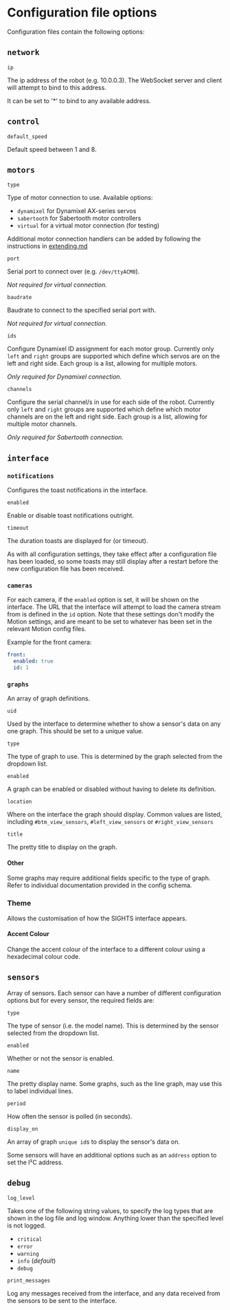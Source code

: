 # Configuration file options

Configuration files contain the following options:

## `network`

`ip`

The ip address of the robot (e.g. 10.0.0.3). The WebSocket server and client will attempt to bind to this address.

It can be set to '*' to bind to any available address.

## `control`

`default_speed`

Default speed between 1 and 8.

## `motors`

`type`

Type of motor connection to use. Available options:

- `dynamixel` for Dynamixel AX-series servos
- `sabertooth` for Sabertooth motor controllers
- `virtual` for a virtual motor connection (for testing)

Additional motor connection handlers can be added by following the instructions in [extending.md](/extending.md?id=adding-new-motors)

`port`

Serial port to connect over (e.g. `/dev/ttyACM0`).

_Not required for virtual connection._

`baudrate`

Baudrate to connect to the specified serial port with.

_Not required for virtual connection._

`ids`

Configure Dynamixel ID assignment for each motor group. Currently only `left` and `right` groups are supported which define which servos are on the left and right side. Each group is a list, allowing for multiple motors.

_Only required for Dynamixel connection._

`channels`

Configure the serial channel/s in use for each side of the robot. Currently only `left` and `right` groups are supported which define which motor channels are on the left and right side. Each group is a list, allowing for multiple motor channels.

_Only required for Sabertooth connection._

## `interface`

### `notifications`

Configures the toast notifications in the interface.

`enabled`

Enable or disable toast notifications outright.

`timeout`

The duration toasts are displayed for (or timeout).

As with all configuration settings, they take effect after a configuration file has been loaded, so some toasts may still display after a restart before the new configuration file has been received.

### `cameras`

For each camera, if the `enabled` option is set, it will be shown on the interface. The URL that the interface will attempt to load the camera stream from is defined in the `id` option. Note that these settings don't modify the Motion settings, and are meant to be set to whatever has been set in the relevant Motion config files.

Example for the front camera:

```yaml
front:
  enabled: true
  id: 1
```

### `graphs`

An array of graph definitions.

`uid`

Used by the interface to determine whether to show a sensor's data on any one graph. This should be set to a unique value.

`type`

The type of graph to use. This is determined by the graph selected from the dropdown list.

`enabled`

A graph can be enabled or disabled without having to delete its definition.

`location`

Where on the interface the graph should display. Common values are listed, including  `#btm_view_sensors`, `#left_view_sensors` or `#right_view_sensors`

`title`

The pretty title to display on the graph.

#### Other

Some graphs may require additional fields specific to the type of graph. Refer to individual documentation provided in the config schema.

### Theme

Allows the customisation of how the SIGHTS interface appears.

#### Accent Colour

Change the accent colour of the interface to a different colour using a hexadecimal colour code.

## `sensors`

Array of sensors. Each sensor can have a number of different configuration options but for every sensor, the required fields are:

`type`

The type of sensor (i.e. the model name). This is determined by the sensor selected from the dropdown list.

`enabled`

Whether or not the sensor is enabled.

`name`

The pretty display name. Some graphs, such as the line graph, may use this to label individual lines.

`period`

How often the sensor is polled (in seconds).

`display_on`

An array of graph `unique id`s to display the sensor's data on.

Some sensors will have an additional options such as an `address` option to set the I²C address.

## `debug`

`log_level`

Takes one of the following string values, to specify the log types that are shown in the log file and log window. Anything lower than the specified level is not logged.

- `critical`
- `error`
- `warning`
- `info` (_default_)
- `debug`

`print_messages`

Log any messages received from the interface, and any data received from the sensors to be sent to the interface.
